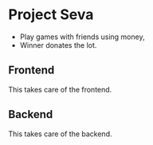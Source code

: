 # Project Seva

- Play games with friends using money,
- Winner donates the lot.

## Frontend
This takes care of the frontend.

## Backend
This takes care of the backend.